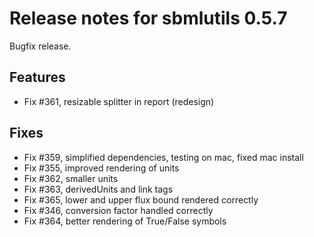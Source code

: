 # Release notes for sbmlutils 0.5.7

Bugfix release.

## Features
- Fix #361, resizable splitter in report (redesign)

## Fixes
- Fix #359, simplified dependencies, testing on mac, fixed mac install
- Fix #355, improved rendering of units
- Fix #362, smaller units
- Fix #363, derivedUnits and link tags
- Fix #365, lower and upper flux bound rendered correctly
- Fix #346, conversion factor handled correctly
- Fix #364, better rendering of True/False symbols
